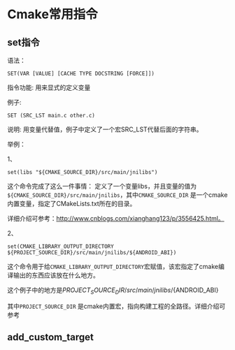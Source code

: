 # Cmake常用指令

## set指令

语法： 
```
SET(VAR [VALUE] [CACHE TYPE DOCSTRING [FORCE]]) 
```

指令功能: 用来显式的定义变量 

例子: 
```
SET (SRC_LST main.c other.c) 
```
说明: 用变量代替值，例子中定义了一个宏SRC_LST代替后面的字符串。

举例：

1、
```
set(libs "${CMAKE_SOURCE_DIR}/src/main/jnilibs")
```

这个命令完成了这么一件事情：
定义了一个变量libs，并且变量的值为`${CMAKE_SOURCE_DIR}/src/main/jnilibs`，其中`CMAKE_SOURCE_DIR` 是一个cmake内置变量，指定了CMakeLists.txt所在的目录。

详细介绍可参考：http://www.cnblogs.com/xianghang123/p/3556425.html。


2、
```
set(CMAKE_LIBRARY_OUTPUT_DIRECTORY ${PROJECT_SOURCE_DIR}/src/main/jnilibs/${ANDROID_ABI})
```
这个命令用于给`CMAKE_LIBRARY_OUTPUT_DIRECTORY`宏赋值，该宏指定了cmake编译输出的东西应该放在什么地方。

这个例子中的地方是${PROJECT_SOURCE_DIR}/src/main/jnilibs/${ANDROID_ABI}

其中`PROJECT_SOURCE_DIR` 是cmake内置宏，指向构建工程的全路径。详细介绍可参考

## add_custom_target

